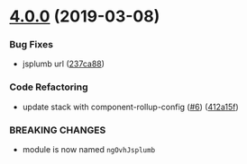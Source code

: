 # [4.0.0](https://github.com/ovh-ux/ng-ovh-jsplumb/compare/3.0.5...4.0.0) (2019-03-08)


### Bug Fixes

* jsplumb url ([237ca88](https://github.com/ovh-ux/ng-ovh-jsplumb/commit/237ca88))


### Code Refactoring

* update stack with component-rollup-config ([#6](https://github.com/ovh-ux/ng-ovh-jsplumb/issues/6)) ([412a15f](https://github.com/ovh-ux/ng-ovh-jsplumb/commit/412a15f))


### BREAKING CHANGES

* module is now named `ngOvhJsplumb`



